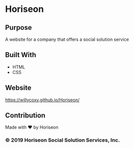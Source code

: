 # Horiseon

## Purpose
A website for a company that offers a social solution service

## Built With
* HTML
* CSS

## Website
https://willycoxy.github.io/Horiseon/

## Contribution
Made with ❤️ by Horiseon

### © 2019 Horiseon Social Solution Services, Inc.
